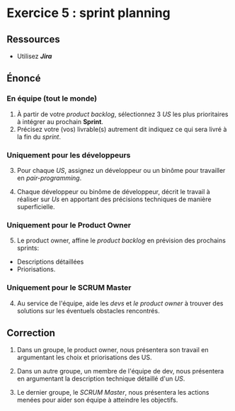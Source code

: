 # Exercice 5 : sprint planning

## Ressources

- Utilisez ***Jira***

## Énoncé

### En équipe (tout le monde)

1. À partir de votre *product backlog*, sélectionnez 3 *US* les plus prioritaires à intégrer au  prochain **Sprint**.
2. Précisez votre (vos) livrable(s) autrement dit indiquez ce qui sera livré à la fin du *sprint*.

### Uniquement pour les développeurs

3. Pour chaque *US*, assignez un développeur ou un binôme pour travailler en *pair-programming*.

4. Chaque développeur ou binôme de développeur, décrit le travail à réaliser sur *Us* en apportant des précisions techniques de manière superficielle.

### Uniquement pour le Product Owner

5. Le product owner, affine le *product backlog* en prévision des prochains sprints:
- Descriptions détaillées
- Priorisations.

### Uniquement pour le SCRUM Master

4. Au service de l'équipe, aide les *devs* et *le product owner* à trouver des solutions sur les éventuels obstacles rencontrés.

## Correction

1. Dans un groupe, le product owner, nous présentera son travail en argumentant les choix et priorisations des US.

2. Dans un autre groupe, un membre de l'équipe de dev, nous présentera en argumentant la description technique détaillé d'un *US*.

3. Le dernier groupe, le *SCRUM Master*, nous présentera les actions menées pour aider son équipe à atteindre les objectifs.
